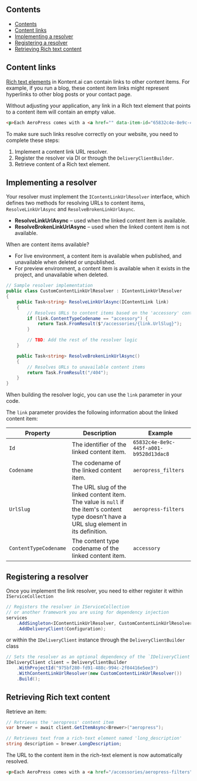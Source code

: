 ## Contents

<!-- TOC -->

- [Contents](#contents)
- [Content links](#content-links)
- [Implementing a resolver](#implementing-a-resolver)
- [Registering a resolver](#registering-a-resolver)
- [Retrieving Rich text content](#retrieving-rich-text-content)

<!-- /TOC -->

## Content links

[Rich text elements](https://docs.kontent.ai/tutorials/write-and-collaborate/write-content/composing-content-in-the-rich-text-editor#adding-links) in Kontent.ai can contain links to other content items. For example, if you run a blog, these content item links might represent hyperlinks to other blog posts or your contact page.

Without adjusting your application, any link in a Rich text element that points to a content item will contain an empty value.

```html
<p>Each AeroPress comes with a <a href="" data-item-id="65832c4e-8e9c-445f-a001-b9528d13dac8">pack of filters</a> included in the box.</p>
```

To make sure such links resolve correctly on your website, you need to complete these steps:

1. Implement a content link URL resolver.
2. Register the resolver via DI or through the `DeliveryClientBuilder`.
3. Retrieve content of a Rich text element.

## Implementing a resolver

Your resolver must implement the `IContentLinkUrlResolver` interface, which defines two methods  for resolving URLs to content items, `ResolveLinkUrlAsync` and `ResolveBrokenLinkUrlAsync`.

* **ResolveLinkUrlAsync** – used when the linked content item is available.
* **ResolveBrokenLinkUrlAsync** – used when the linked content item is not available.

When are content items available?

* For live environment, a content item is available when published, and unavailable when deleted or unpublished.
* For preview environment, a content item is available when it exists in the project, and unavailable when deleted.

```csharp
// Sample resolver implementation
public class CustomContentLinkUrlResolver : IContentLinkUrlResolver
{
    public Task<string> ResolveLinkUrlAsync(IContentLink link)
    {
        // Resolves URLs to content items based on the 'accessory' content type
        if (link.ContentTypeCodename == "accessory") {
            return Task.FromResult($"/accessories/{link.UrlSlug}");
        }

        // TBD: Add the rest of the resolver logic
    }

    public Task<string> ResolveBrokenLinkUrlAsync()
    {
        // Resolves URLs to unavailable content items
        return Task.FromResult("/404");
    }
}
```

When building the resolver logic, you can use the `link` parameter in your code.

The `link` parameter provides the following information about the linked content item:

Property | Description | Example
---------|-------------|--------
`Id` | The identifier of the linked content item. | `65832c4e-8e9c-445f-a001-b9528d13dac8`
`Codename` | The codename of the linked content item. | `aeropress_filters`
`UrlSlug` | The URL slug of the linked content item. The value is `null` if the item's content type doesn't have a URL slug element in its definition. | `aeropress-filters`
`ContentTypeCodename` | The content type codename of the linked content item. | `accessory`

## Registering a resolver

Once you implement the link resolver, you need to either register it within `IServiceCollection`

```csharp
// Registers the resolver in IServiceCollection
// or another framework you are using for dependency injection
services
    .AddSingleton<IContentLinkUrlResolver, CustomContentLinkUrlResolver>()
    .AddDeliveryClient(Configuration);
```

or within the `IDeliveryClient` instance through the `DeliveryClientBuilder` class

```csharp
// Sets the resolver as an optional dependency of the `IDeliveryClient` instance
IDeliveryClient client = DeliveryClientBuilder
    .WithProjectId("975bf280-fd91-488c-994c-2f04416e5ee3")
    .WithContentLinkUrlResolver(new CustomContentLinkUrlResolver())
    .Build();
```

## Retrieving Rich text content

Retrieve an item:

```csharp
// Retrieves the 'aeropress' content item
var brewer = await client.GetItemAsync<Brewer>("aeropress");

// Retrieves text from a rich-text element named 'long_description'
string description = brewer.LongDescription;
```

The URL to the content item in the rich-text element is now automatically resolved.

```html
<p>Each AeroPress comes with a <a href="/accessories/aeropress-filters" data-item-id="65832c4e-8e9c-445f-a001-b9528d13dac8">pack of filters</a> included in the box.</p>
```
